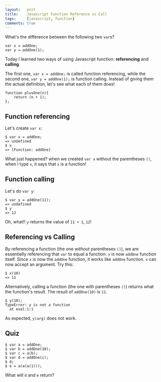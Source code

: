 ```yaml
---
layout:   post
title:    Javascript Function Reference vs Call
tags:     [javascript, function]
comments: true
---
```


What's the difference between the following two `var`s?

```
var x = addOne;
var y = addOne(1);
```

Today I learned two ways of using Javascript function: **referencing** and **calling**.

The first one, `var x = addOne;` is called function referencing, while the second one, `var y = addOne(1);` is function calling. Instead of giving them the actual definition, let's see what each of them does!

```
function plusOne(n){
	return (n + 1);
};
```

## Function referencing

Let's create `var x`:

```
$ var x = addOne;
=> undefined
$ x
=> [Function: addOne]
```

What just happened? when we created `var x` without the parentheses `()`, when I type `x`, it says that `x` is a function!

## Function calling

Let's do `var y`:

```
$ var y = addOne(11);
=> undefined
$ y
=> 12
```

Oh, what!! `y` returns the value of `11 + 1`, `12`!

## Referencing vs Calling

By referencing a function (the one *without* parentheses `()`), we are essentially referencing that `var` to equal a function. `x` is now `addOne` function itself. Since `x` is now the `addOne` function, it works like `addOne` function. `x` can now accept an argument. Try this:

```
$ x(10)
=> 11
```

Alternatively, calling a function (the one with parentheses `()`) returns what the function's result. The result of `addOne(10)` is `11`.

```
$ y(10);
TypeError: y is not a function
  at eval:1:1
```

As expected, `y(arg)` does not work.

## Quiz

```
$ var a = addOne;
$ var b = addOne(10);
$ var c = a(b);
$ var d = addOne(c);
$ d;
$ e = a(a(a(1)));
```

What will `d` and `e` return?
